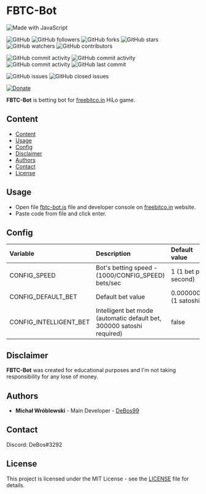 # FBTC-Bot

![Made with JavaScript](https://img.shields.io/badge/made%20with-javascript-0.svg?color=cc2020&labelColor=ff3030&logo=javascript&style=for-the-badge)

![GitHub](https://img.shields.io/github/license/DeBos99/fbtc-bot.svg?color=2020cc&labelColor=5050ff&style=for-the-badge)
![GitHub followers](https://img.shields.io/github/followers/DeBos99.svg?color=2020cc&labelColor=5050ff&style=for-the-badge)
![GitHub forks](https://img.shields.io/github/forks/DeBos99/fbtc-bot.svg?color=2020cc&labelColor=5050ff&style=for-the-badge)
![GitHub stars](https://img.shields.io/github/stars/DeBos99/fbtc-bot.svg?color=2020cc&labelColor=5050ff&style=for-the-badge)
![GitHub watchers](https://img.shields.io/github/watchers/DeBos99/fbtc-bot.svg?color=2020cc&labelColor=5050ff&style=for-the-badge)
![GitHub contributors](https://img.shields.io/github/contributors/DeBos99/fbtc-bot.svg?color=2020cc&labelColor=5050ff&style=for-the-badge)

![GitHub commit activity](https://img.shields.io/github/commit-activity/w/DeBos99/fbtc-bot.svg?color=ffaa00&labelColor=ffaa30&style=for-the-badge)
![GitHub commit activity](https://img.shields.io/github/commit-activity/m/DeBos99/fbtc-bot.svg?color=ffaa00&labelColor=ffaa30&style=for-the-badge)
![GitHub commit activity](https://img.shields.io/github/commit-activity/y/DeBos99/fbtc-bot.svg?color=ffaa00&labelColor=ffaa30&style=for-the-badge)
![GitHub last commit](https://img.shields.io/github/last-commit/DeBos99/fbtc-bot.svg?color=ffaa00&labelColor=ffaa30&style=for-the-badge)

![GitHub issues](https://img.shields.io/github/issues-raw/DeBos99/fbtc-bot.svg?color=cc2020&labelColor=ff3030&style=for-the-badge)
![GitHub closed issues](https://img.shields.io/github/issues-closed-raw/DeBos99/fbtc-bot.svg?color=10aa10&labelColor=30ff30&style=for-the-badge)

[![Donate](https://www.paypalobjects.com/en_US/i/btn/btn_donateCC_LG.gif)](https://www.paypal.com/cgi-bin/webscr?cmd=_s-xclick&hosted_button_id=NH8JV53DSVDMY)

**FBTC-Bot** is betting bot for [freebitco.in](https://freebitco.in) HiLo game.

## Content

- [Content](#content)
- [Usage](#usage)
- [Config](#config)
- [Disclaimer](#disclaimer)
- [Authors](#authors)
- [Contact](#contact)
- [License](#license)

## Usage

* Open file [fbtc-bot.js](fbtc-bot.js) file and developer console on [freebitco.in](https://freebitco.in) website.
* Paste code from file and click enter.

## Config

| Variable               | Description                                                           | Default value          |
| :--------------------- | :-------------------------------------------------------------------- | :--------------------- |
| CONFIG_SPEED           | Bot's betting speed - (1000/CONFIG_SPEED) bets/sec                    | 1 (1 bet per second)   |
| CONFIG_DEFAULT_BET     | Default bet value                                                     | 0.00000001 (1 satoshi) |
| CONFIG_INTELLIGENT_BET | Intelligent bet mode (automatic default bet, 300000 satoshi required) | false                  |

## Disclaimer

**FBTC-Bot** was created for educational purposes and I'm not taking responsibility for any lose of money.

## Authors

* **Michał Wróblewski** - Main Developer - [DeBos99](https://github.com/DeBos99)

## Contact

Discord: DeBos#3292

## License

This project is licensed under the MIT License - see the [LICENSE](LICENSE) file for details.
